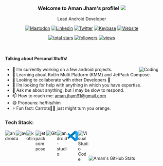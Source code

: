 <h3 align="center">
  Welcome to Aman Jham's profile! 
  <img src="https://media.giphy.com/media/hvRJCLFzcasrR4ia7z/giphy.gif" width="28">
</h3>

<p align='center'>
    Lead Android Developer
</p>

<!-- Social icons section -->
<p align='center'>
      <a href="https://androiddev.social/@amanjham" rel="me"><img src="https://custom-icon-badges.herokuapp.com/badge/-mastodon-black?style=for-the-badge&amp;logo=Mastodon&logoColor=white" alt="Mastodon"></a>
      <a href="https://www.linkedin.com/in/aman-jham-9436276a/"><img src="https://custom-icon-badges.herokuapp.com/badge/-LinkedIn-black?style=for-the-badge&amp;logo=Linkedin&logoColor=white" alt="Linkedin"></a>
      <a href="https://twitter.com/AMANJHAM"><img src="https://custom-icon-badges.herokuapp.com/badge/-Twitter-black?style=for-the-badge&amp;logo=twitter&logoColor=white" alt="Twitter"></a>
      <a href="https://keybase.io/amanjham"><img src="https://custom-icon-badges.herokuapp.com/badge/-Keybase-black?style=for-the-badge&logo=keybase&logoColor=white" alt="Keybase"></a>
      <a href="https://bento.me/amanjham"><img src="https://img.shields.io/badge/-Portfolio-black?style=for-the-badge&amp;logo=google-chrome&amp;logoColor=white" alt="Website"></a>
      <!-- <a href="mailto:aman.jham91@gmail.com"><img src="https://img.shields.io/badge/-Say%20Hi!-black?style=for-the-badge&amp;logo=gmail" alt="Mail"></a> -->
</p>


<!-- Stats icons section -->
<p align='center'>

  <a href="https://github.com/aman-jham?tab=repositories&sort=stargazers">
    <img alt="total stars" title="Total stars on GitHub" src="https://custom-icon-badges.herokuapp.com/badge/dynamic/json?logo=star&color=55960c&labelColor=488207&label=Stars&style=for-the-badge&query=%24.stars&url=https://api.github-star-counter.workers.dev/user/aman-jham"/></a>
  <a href="https://github.com/aman-jham?tab=followers">
    <img alt="followers" title="Follow me on Github" src="https://custom-icon-badges.herokuapp.com/github/followers/aman-jham?color=236ad3&labelColor=1155ba&style=for-the-badge&logo=person-add&label=Follow&logoColor=white"/></a>
 
  <a href="https://github.com/aman-jham">
    <img alt="views" title="GitHub profile views" src="https://enps0gjz1bmjy7y.m.pipedream.net"/>
  </a>

</p>

<br>

#### Talking about Personal Stuffs!

<img align="right" alt="Coding" src="https://media.tenor.com/images/ccae3320ab522c1d09e041f1f7ffea74/tenor.gif">

 
- 🔭 I’m currently working on a few android projects.
- 🌱 Learning about Kotlin Multi Platform (KMM) and JetPack Compose.
- 👯 Looking to collaborate with other Developers 🤘
- 🤔 I’m looking for help with anything in which you have expertise.
- 💬 Ask me about anything, but I may be slow to respond.
- 📫 How to reach me: aman.jham91@gmail.com
- 😄 Pronouns: he/his/him
- ⚡ Fun fact: Carrots🥕🥕 just might turn you orange.


### Tech Stack: 

<img align="left" src="https://www.vectorlogo.zone/logos/android/android-icon.svg" alt="android" width="35px"/>

<img align="left" src="https://www.vectorlogo.zone/logos/java/java-icon.svg" alt="java" width="35px"/>


<img align="left" src="https://www.vectorlogo.zone/logos/kotlinlang/kotlinlang-icon.svg" alt="kotlin" width="30px"/>

<img align="left" src="https://3.bp.blogspot.com/-VVp3WvJvl84/X0Vu6EjYqDI/AAAAAAAAPjU/ZOMKiUlgfg8ok8DY8Hc-ocOvGdB0z86AgCLcBGAsYHQ/s1600/jetpack%2Bcompose%2Bicon_RGB.png" alt="jetpackcompose" width="35px"/>

<!-- <img align="left" src="https://img.icons8.com/fluency/256/flutter.png" alt="flutter" width="35px"/>

<img align="left" src="https://img.icons8.com/color/256/dart.png" alt="dart" width="35px"/>

<img align="left" src="https://www.vectorlogo.zone/logos/ionicframework/ionicframework-icon.svg" alt="ionicframework" width="35px"/>

<img align="left" src="https://www.vectorlogo.zone/logos/reactjs/reactjs-icon.svg" alt="reactnative" width="35px"/> -->

<img align="left" alt="Git" width="35px" src="https://git-scm.com/images/logos/downloads/Git-Icon-1788C.png" />

<!-- <img align="left" src="https://www.vectorlogo.zone/logos/nodejs/nodejs-icon.svg" alt="nodejs" width="35px"/>

<img align="left" src="https://www.vectorlogo.zone/logos/python/python-icon.svg" alt="python" width="35px"/>

<img align="left" src="https://www.vectorlogo.zone/logos/php/php-icon.svg" alt="php" width="35px"/> -->

<!-- <br> -->

<img align="left" src="https://upload.wikimedia.org/wikipedia/commons/thumb/9/95/Android_Studio_Icon_3.6.svg/1900px-Android_Studio_Icon_3.6.svg.png" alt="android-studio" width="35px"/>


<img align="left" alt="Visual Studio Code" width="35px" src="https://raw.githubusercontent.com/github/explore/80688e429a7d4ef2fca1e82350fe8e3517d3494d/topics/visual-studio-code/visual-studio-code.png" />

<img align="left" alt="Visual Studio Code" alt="visual-studio" width="35px" src="https://img.icons8.com/?size=512&id=61466&format=png" />



<!-- <img align="left" alt="GitHub" width="35px" src="https://www.iconsdb.com/icons/preview/white/github-11-xxl.png" /> -->

<!-- <img align="left" alt="HTML5" width="35px" src="https://raw.githubusercontent.com/github/explore/80688e429a7d4ef2fca1e82350fe8e3517d3494d/topics/terminal/terminal.png" /> -->

<!-- <img align="left" src="https://www.vectorlogo.zone/logos/figma/figma-icon.svg" alt="figma" width="35px"/>

<img align="left" src="https://www.vectorlogo.zone/logos/firebase/firebase-icon.svg" alt="firebase" width="35px"/>

<img align="left" src="https://www.vectorlogo.zone/logos/jenkins/jenkins-icon.svg" alt="jenkins" width="35px"/> -->


<!-- <img align="left" src="https://www.vectorlogo.zone/logos/google_cloud/google_cloud-icon.svg" alt="google_cloud" width="35px"/> -->


<!-- <img align="left" src="https://www.vectorlogo.zone/logos/amazon_aws/amazon_aws-icon.svg" alt="amazon_aws" width="35px"/> -->

<!-- <img align="left" src="https://www.vectorlogo.zone/logos/gitlab/gitlab-icon.svg" alt="gitlab" width="35px"/> -->

<!-- <img align="left" src="https://www.vectorlogo.zone/logos/atlassian_jira/atlassian_jira-icon.svg" alt="atlassian_jira" width="35px"/> -->



<!-- <img align="left" src="https://www.vectorlogo.zone/logos/microsoft_azure/microsoft_azure-icon.svg" alt="microsoft_azure" width="35px"/> -->

<!-- <img align="left" src="https://seeklogo.com/images/A/aws-amplify-logo-D68DDB5AB1-seeklogo.com.png" alt="awsamplify" width="35px"/> -->

<br>
<br>
<br>
<br>


![Aman's GitHub Stats](https://github-readme-stats.vercel.app/api?username=aman-jham&hide=[%22issues%22,%22contribs%22]&show_icons=true&title_color=fff&icon_color=79ff97&text_color=9f9f9f&bg_color=151515)